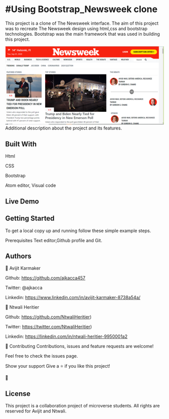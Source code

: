 <h1>#Using Bootstrap_Newsweek clone</h1>

This project is a clone of The Newsweek interface. The aim of this project was to recreate The Newsweek design using html,css and bootstrap technologies. Bootstrap was the main framework that was used in building this project.

<img src="images/picture1.PNG" alt="projectimg">

</h1>Additional description about the project and its features.</h1>

<h2>Built With</h2>

Html

CSS

Bootstrap

Atom editor, Visual code

<h2>Live Demo</h2>



<h2>Getting Started</h2>
To get a local copy up and running follow these simple example steps.

Prerequisites
Text editor,Github profile and Git.

<h2>Authors</h2>

👤 Avijit Karmaker


Github: https://github.com/ajkacca457

Twitter: @ajkacca

Linkedin: https://www.linkedin.com/in/avijit-karmaker-8738a54a/

👤 Ntwali Heritier

Github: https://github.com/NtwaliHeritier)

Twitter: https://twitter.com/NtwaliHeritier)

Linkedin: https://linkedin.com/in/ntwali-heritier-9950001a2



🤝 Contributing
Contributions, issues and feature requests are welcome!

Feel free to check the issues page.

Show your support
Give a ⭐️ if you like this project!

📝 <h2>License</h2>
This project is a collaboration project of microverse students. All rights are reserved for Avijit and Ntwali.
